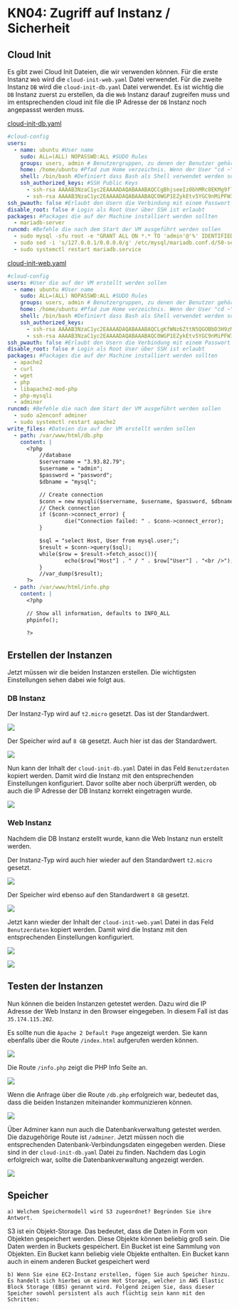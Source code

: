 # KN04: Zugriff auf Instanz / Sicherheit

## Cloud Init

Es gibt zwei Cloud Init Dateien, die wir verwenden können. Für die erste Instanz `Web` wird die `cloud-init-web.yaml` Datei verwendet. Für die zweite Instanz `DB` wird die `cloud-init-db.yaml` Datei verwendet. Es ist wichtig die `DB` Instanz zuerst zu erstellen, da die `Web` Instanz darauf zugreifen muss und im entsprechenden cloud init file die IP Adresse der `DB` Instanz noch angepassst werden muss.

[cloud-init-db.yaml](cloud-init/cloud-init-db.yaml)

```yaml
#cloud-config
users:
  - name: ubuntu #User name
    sudo: ALL=(ALL) NOPASSWD:ALL #SUDO Rules
    groups: users, admin # Benutzergruppen, zu denen der Benutzer gehört
    home: /home/ubuntu #Pfad zum Home verzeichnis. Wenn der User "cd ~" ausführt geht er zu diesem Pfad
    shell: /bin/bash #Definiert dass Bash als Shell verwendet werden sollte.
    ssh_authorized_keys: #SSH Public Keys
      - ssh-rsa AAAAB3NzaC1yc2EAAAADAQABAAABAQCCgBhjseeIz0bhMRc0EKMg9flJnsk1fKqZ7yK9Pq/T9zlN30JsjHYL9O8vvJBGlGR2Adw2X7w8MmIse6yB9uidP5RK3TJqUcf06gO4S9vUpdNMS1p9g4TIrirU/r317ziMkwICVp73IOoL/+hCfabFCUBR2KntQwgqVblJMtvv2XlrJOYtMuBdiej5SA8eIzTxxBp1Up3D0UX5hLw3qCh/FRwV7o2m/KM4xPmwWwiK1vMqPHSplJc8X2lzmp87GBEPbGHnFoiJahwfdGI54kiBrhgsDLBOFEoNEWPad/e/h/MwNlAoLImibz+KeRWkLtqW1qVJJBJyzapXgFxxIVUn aws-key
      - ssh-rsa AAAAB3NzaC1yc2EAAAADAQABAAABAQC0WGP1EZykEtv5YGC9nMiPFW3U3DmZNzKFO5nEu6uozEHh4jLZzPNHSrfFTuQ2GnRDSt+XbOtTLdcj26+iPNiFoFha42aCIzYjt6V8Z+SQ9pzF4jPPzxwXfDdkEWylgoNnZ+4MG1lNFqa8aO7F62tX0Yj5khjC0Bs7Mb2cHLx1XZaxJV6qSaulDuBbLYe8QUZXkMc7wmob3PM0kflfolR3LE7LResIHWa4j4FL6r5cQmFlDU2BDPpKMFMGUfRSFiUtaWBNXFOWHQBC2+uKmuMPYP4vJC9sBgqMvPN/X2KyemqdMvdKXnCfrzadHuSSJYEzD64Cve5Zl9yVvY4AqyBD aws-key
ssh_pwauth: false #Erlaubt den Usern die Verbindung mit einem Passwort über SSH zu machen. Falls false nur Public/Private Key Methode wäre erlaubt
disable_root: false # Login als Root User über SSH ist erlaubt
packages: #Packages die auf der Machine installiert werden sollten
  - mariadb-server
runcmd: #Befehle die nach dem Start der VM ausgeführt werden sollen
  - sudo mysql -sfu root -e "GRANT ALL ON *.* TO 'admin'@'%' IDENTIFIED BY'password' WITH GRANT OPTION;"
  - sudo sed -i 's/127.0.0.1/0.0.0.0/g' /etc/mysql/mariadb.conf.d/50-server.cnf
  - sudo systemctl restart mariadb.service
```

[cloud-init-web.yaml](cloud-init/cloud-init-web.yaml)

```yaml
#cloud-config
users: #User die auf der VM erstellt werden sollen
  - name: ubuntu #User name
    sudo: ALL=(ALL) NOPASSWD:ALL #SUDO Rules
    groups: users, admin # Benutzergruppen, zu denen der Benutzer gehört
    home: /home/ubuntu #Pfad zum Home verzeichnis. Wenn der User "cd ~" ausführt geht er zu diesem Pfad
    shell: /bin/bash #Definiert dass Bash als Shell verwendet werden sollte.
    ssh_authorized_keys:
      - ssh-rsa AAAAB3NzaC1yc2EAAAADAQABAAABAQCLgKfWNz6ZttN5QGOBbD3H9zMlLSE7aHZhjaKNTfz+H604Lv5l1De+3rDLXB9/JXm7xJt64FJNUEUhQwOES/7JkHz4gSZKuOsHAWBgzsUxGZHak5wrn7QK1Cq4xdvn0VCS1YtrA7ybyVr7tr0x7XTCi+0bP2Yj/kGQjioukhTAC54EcVVRxSdfTIDV+3T/SyD1G7Hyrstu8HzSokU9YQHzc7Y83w2oa9l+xsQZOAjSiXhYYRGk+uyDHarDE95jaq65hx+kHjTdE6bYQXRvSyoKGJF50ST9mWP26FxD1vCOp1oULU6tF4RFtUcBqETS/BX00uEIl17RxIgGdek0he7T aws-key
      - ssh-rsa AAAAB3NzaC1yc2EAAAADAQABAAABAQC0WGP1EZykEtv5YGC9nMiPFW3U3DmZNzKFO5nEu6uozEHh4jLZzPNHSrfFTuQ2GnRDSt+XbOtTLdcj26+iPNiFoFha42aCIzYjt6V8Z+SQ9pzF4jPPzxwXfDdkEWylgoNnZ+4MG1lNFqa8aO7F62tX0Yj5khjC0Bs7Mb2cHLx1XZaxJV6qSaulDuBbLYe8QUZXkMc7wmob3PM0kflfolR3LE7LResIHWa4j4FL6r5cQmFlDU2BDPpKMFMGUfRSFiUtaWBNXFOWHQBC2+uKmuMPYP4vJC9sBgqMvPN/X2KyemqdMvdKXnCfrzadHuSSJYEzD64Cve5Zl9yVvY4AqyBD aws-key
ssh_pwauth: false #Erlaubt den Usern die Verbindung mit einem Passwort über SSH zu machen. Falls false nur Public/Private Key Methode wäre erlaubt
disable_root: false # Login als Root User über SSH ist erlaubt
packages: #Packages die auf der Machine installiert werden sollten
  - apache2
  - curl
  - wget
  - php
  - libapache2-mod-php
  - php-mysqli
  - adminer
runcmd: #Befehle die nach dem Start der VM ausgeführt werden sollen
  - sudo a2enconf adminer
  - sudo systemctl restart apache2
write_files: #Dateien die auf der VM erstellt werden sollen
  - path: /var/www/html/db.php
    content: |
      <?php
          //database
          $servername = "3.93.82.79";
          $username = "admin";
          $password = "password";
          $dbname = "mysql";

          // Create connection
          $conn = new mysqli($servername, $username, $password, $dbname);
          // Check connection
          if ($conn->connect_error) {
                  die("Connection failed: " . $conn->connect_error);
          }

          $sql = "select Host, User from mysql.user;";
          $result = $conn->query($sql);
          while($row = $result->fetch_assoc()){
                  echo($row["Host"] . " / " . $row["User"] . "<br />");
          }
          //var_dump($result);
      ?>
  - path: /var/www/html/info.php
    content: |
      <?php

      // Show all information, defaults to INFO_ALL
      phpinfo();

      ?>
```

## Erstellen der Instanzen

Jetzt müssen wir die beiden Instanzen erstellen. Die wichtigsten Einstellungen sehen dabei wie folgt aus.

### DB Instanz

Der Instanz-Typ wird auf `t2.micro` gesetzt. Das ist der Standardwert.

![](img/screenshot_aws_ec2_db_instance_type.png)

Der Speicher wird auf `8 GB` gesetzt. Auch hier ist das der Standardwert.

![](img/screenshot_aws_ec2_db_storage.png)

Nun kann der Inhalt der `cloud-init-db.yaml` Datei in das Feld `Benutzerdaten` kopiert werden. Damit wird die Instanz mit den entsprechenden Einstellungen konfiguriert. Davor sollte aber noch überprüft werden, ob auch die IP Adresse der DB Instanz korrekt eingetragen wurde.

![](img/screenshot_aws_ec2_db_user_data.png)

### Web Instanz

Nachdem die DB Instanz erstellt wurde, kann die Web Instanz nun erstellt werden.

Der Instanz-Typ wird auch hier wieder auf den Standardwert `t2.micro` gesetzt.

![](img/screenshot_aws_ec2_web_instance_type.png)

Der Speicher wird ebenso auf den Standardwert `8 GB` gesetzt.

![](img/screenshot_aws_ec2_web_storage.png)

Jetzt kann wieder der Inhalt der `cloud-init-web.yaml` Datei in das Feld `Benutzerdaten` kopiert werden. Damit wird die Instanz mit den entsprechenden Einstellungen konfiguriert.

![](img/screenshot_aws_ec2_web_user_data.png)

![](img/screenshot_aws_ec2_instances.png)

## Testen der Instanzen

Nun können die beiden Instanzen getestet werden. Dazu wird die IP Adresse der Web Instanz in den Browser eingegeben. In diesem Fall ist das `35.174.115.202`.

Es sollte nun die `Apache 2 Default Page` angezeigt werden. Sie kann ebenfalls über die Route `/index.html` aufgerufen werden können.

![](img/screenshot_browser_index_html.png)

Die Route `/info.php` zeigt die PHP Info Seite an.

![](img/screenshot_browser_info_php.png)

Wenn die Anfrage über die Route `/db.php` erfolgreich war, bedeutet das, dass die beiden Instanzen miteinander kommunizieren können.

![](img/screenshot_browser_db_php.png)

Über Adminer kann nun auch die Datenbankverwaltung getestet werden. Die dazugehörige Route ist `/adminer`. Jetzt müssen noch die entsprechenden Datenbank-Verbindungsdaten eingegeben werden. Diese sind in der `cloud-init-db.yaml` Datei zu finden. Nachdem das Login erfolgreich war, sollte die Datenbankverwaltung angezeigt werden.

![](img/screenshot_browser_adminer.png)

## Speicher

`a) Welchem Speichermodell wird S3 zugeordnet? Begründen Sie ihre Antwort.`

S3 ist ein Objekt-Storage. Das bedeutet, dass die Daten in Form von Objekten gespeichert werden. Diese Objekte können beliebig groß sein. Die Daten werden in Buckets gespeichert. Ein Bucket ist eine Sammlung von Objekten. Ein Bucket kann beliebig viele Objekte enthalten. Ein Bucket kann auch in einem anderen Bucket gespeichert werd

`b) Wenn Sie eine EC2-Instanz erstellen, fügen Sie auch Speicher hinzu. Es handelt sich hierbei um einen Hot Storage, welcher in AWS Elastic Block Storage (EBS) genannt wird. Folgend zeigen Sie, dass dieser Speicher sowohl persistent als auch flüchtig sein kann mit den Schritten:`
